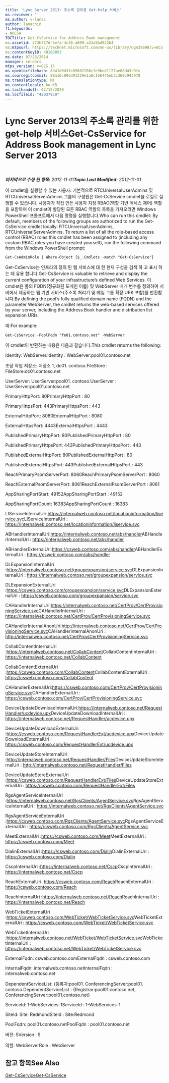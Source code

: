 ```yaml
---
title: 'Lync Server 2013: 주소록 관리용 Get-help 서비스'
ms.reviewer: ''
ms.author: v-lanac
author: lanachin
f1.keywords:
- NOCSH
TOCTitle: Get-CsService for Address Book management
ms:assetid: 373b717d-5efa-4c36-a899-a23a5bd922b4
ms:mtpsurl: https://technet.microsoft.com/en-us/library/Gg429698(v=OCS.15)
ms:contentKeyID: 48183853
ms.date: 07/23/2014
manager: serdars
mtps_version: v=OCS.15
ms.openlocfilehash: 8d41d0d3fe8960f286cfe9bed1f27ae08d43c9fe
ms.sourcegitcommit: 88a16c09dd91229e1a8c156445eb3c360c942978
ms.translationtype: MT
ms.contentlocale: ko-KR
ms.lasthandoff: 02/15/2020
ms.locfileid: "42037950"
---
```

<div data-xmlns="http://www.w3.org/1999/xhtml">

<div class="topic" data-xmlns="http://www.w3.org/1999/xhtml" data-msxsl="urn:schemas-microsoft-com:xslt" data-cs="http://msdn.microsoft.com/">

<div data-asp="http://msdn2.microsoft.com/asp">

# <a name="get-csservice-for-address-book-management-in-lync-server-2013"></a><span data-ttu-id="e9267-102">Lync Server 2013의 주소록 관리를 위한 get-help 서비스</span><span class="sxs-lookup"><span data-stu-id="e9267-102">Get-CsService for Address Book management in Lync Server 2013</span></span>

</div>

<div id="mainSection">

<div id="mainBody">

<span> </span>

<span data-ttu-id="e9267-103">_**마지막으로 수정 된 항목:** 2012-11-01_</span><span class="sxs-lookup"><span data-stu-id="e9267-103">_**Topic Last Modified:** 2012-11-01_</span></span>

<span data-ttu-id="e9267-p101">이 cmdlet을 실행할 수 있는 사용자: 기본적으로 RTCUniversalUserAdmins 및 RTCUniversalServerAdmins 그룹의 구성원은 Get-CsService cmdlet을 로컬로 실행할 수 있습니다. 사용자가 직접 만든 사용자 지정 RBAC(역할 기반 액세스 제어) 역할을 포함하여 이 cmdlet이 할당된 모든 RBAC 역할의 목록을 가져오려면 Windows PowerShell 프롬프트에서 다음 명령을 실행합니다.</span><span class="sxs-lookup"><span data-stu-id="e9267-p101">Who can run this cmdlet: By default, members of the following groups are authorized to run the Get-CsService cmdlet locally: RTCUniversalUserAdmins, RTCUniversalServerAdmins. To return a list of all the role-based access control (RBAC) roles this cmdlet has been assigned to (including any custom RBAC roles you have created yourself), run the following command from the Windows PowerShell prompt:</span></span>

    Get-CsAdminRole | Where-Object {$_.Cmdlets -match "Get-CsService"}

<span data-ttu-id="e9267-106">Get-CsService는 인프라의 정의 된 웹 서비스에 대 한 현재 구성을 검색 하 고 표시 하는 데 유용 합니다.</span><span class="sxs-lookup"><span data-stu-id="e9267-106">Get-CsService is valuable to retrieve and display the current configuration of your infrastructure’s defined Web Services.</span></span> <span data-ttu-id="e9267-107">이 cmdlet은 풀의 FQDN(정규화된 도메인 이름) 및 WebServer 매개 변수를 정의하여 서버에서 제공하는 웹 기반 서비스(주소록 처리기 및 메일 그룹 확장 URK 포함)를 반환합니다.</span><span class="sxs-lookup"><span data-stu-id="e9267-107">By defining the pool’s fully qualified domain name (FQDN) and the parameter WebServer, the cmdlet returns the web-based services offered by your server, including the Address Book handler and distribution list expansion URIs.</span></span>

<span data-ttu-id="e9267-108">예:</span><span class="sxs-lookup"><span data-stu-id="e9267-108">For example:</span></span>

    Get-CsService -PoolFqdn "fe01.contoso.net" -WebServer

<span data-ttu-id="e9267-109">이 cmdlet이 반환하는 내용은 다음과 같습니다.</span><span class="sxs-lookup"><span data-stu-id="e9267-109">This cmdlet returns the following:</span></span>

<span data-ttu-id="e9267-110">Identity: WebServer.</span><span class="sxs-lookup"><span data-stu-id="e9267-110">Identity : WebServer:pool01.contoso.net</span></span>

<span data-ttu-id="e9267-111">초당 작업 저장소: 저장소 1, dc01. contoso.</span><span class="sxs-lookup"><span data-stu-id="e9267-111">FileStore : FileStore:dc01.contoso.net</span></span>

<span data-ttu-id="e9267-112">UserServer: UserServer:pool01. contoso.</span><span class="sxs-lookup"><span data-stu-id="e9267-112">UserServer : UserServer:pool01.contoso.net</span></span>

<span data-ttu-id="e9267-113">PrimaryHttpPort: 80</span><span class="sxs-lookup"><span data-stu-id="e9267-113">PrimaryHttpPort : 80</span></span>

<span data-ttu-id="e9267-114">PrimaryHttpsPort: 443</span><span class="sxs-lookup"><span data-stu-id="e9267-114">PrimaryHttpsPort : 443</span></span>

<span data-ttu-id="e9267-115">ExternalHttpPort: 8080</span><span class="sxs-lookup"><span data-stu-id="e9267-115">ExternalHttpPort : 8080</span></span>

<span data-ttu-id="e9267-116">ExternalHttpsPort: 4443</span><span class="sxs-lookup"><span data-stu-id="e9267-116">ExternalHttpsPort : 4443</span></span>

<span data-ttu-id="e9267-117">PublishedPrimaryHttpPort: 80</span><span class="sxs-lookup"><span data-stu-id="e9267-117">PublishedPrimaryHttpPort : 80</span></span>

<span data-ttu-id="e9267-118">PublishedPrimaryHttpsPort: 443</span><span class="sxs-lookup"><span data-stu-id="e9267-118">PublishedPrimaryHttpsPort : 443</span></span>

<span data-ttu-id="e9267-119">PublishedExternalHttpPort: 80</span><span class="sxs-lookup"><span data-stu-id="e9267-119">PublishedExternalHttpPort : 80</span></span>

<span data-ttu-id="e9267-120">PublishedExternalHttpsPort: 443</span><span class="sxs-lookup"><span data-stu-id="e9267-120">PublishedExternalHttpsPort : 443</span></span>

<span data-ttu-id="e9267-121">ReachPrimaryPsomServerPort: 8060</span><span class="sxs-lookup"><span data-stu-id="e9267-121">ReachPrimaryPsomServerPort : 8060</span></span>

<span data-ttu-id="e9267-122">ReachExternalPsomServerPort: 8061</span><span class="sxs-lookup"><span data-stu-id="e9267-122">ReachExternalPsomServerPort : 8061</span></span>

<span data-ttu-id="e9267-123">AppSharingPortStart: 49152</span><span class="sxs-lookup"><span data-stu-id="e9267-123">AppSharingPortStart : 49152</span></span>

<span data-ttu-id="e9267-124">AppSharingPortCount: 16383</span><span class="sxs-lookup"><span data-stu-id="e9267-124">AppSharingPortCount : 16383</span></span>

<span data-ttu-id="e9267-125">LIServiceInternalUri:https://internalweb.contoso.net/locationinformation/liservice.svc</span><span class="sxs-lookup"><span data-stu-id="e9267-125">LIServiceInternalUri : https://internalweb.contoso.net/locationinformation/liservice.svc</span></span>

<span data-ttu-id="e9267-126">ABHandlerInternalUri:https://internalweb.contoso.net/abs/handler</span><span class="sxs-lookup"><span data-stu-id="e9267-126">ABHandlerInternalUri : https://internalweb.contoso.net/abs/handler</span></span>

<span data-ttu-id="e9267-127">ABHandlerExternalUri:https://csweb.contoso.com/abs/handler</span><span class="sxs-lookup"><span data-stu-id="e9267-127">ABHandlerExternalUri : https://csweb.contoso.com/abs/handler</span></span>

<span data-ttu-id="e9267-128">DLExpansionInternalUri :https://internalweb.contoso.net/groupexpansion/service.svc</span><span class="sxs-lookup"><span data-stu-id="e9267-128">DLExpansionInternalUri : https://internalweb.contoso.net/groupexpansion/service.svc</span></span>

<span data-ttu-id="e9267-129">DLExpansionExternalUri :https://csweb.contoso.com/groupexpansion/service.svc</span><span class="sxs-lookup"><span data-stu-id="e9267-129">DLExpansionExternalUri : https://csweb.contoso.com/groupexpansion/service.svc</span></span>

<span data-ttu-id="e9267-130">CAHandlerInternalUri:https://internalweb.contoso.net/CertProv/CertProvisioningService.svc</span><span class="sxs-lookup"><span data-stu-id="e9267-130">CAHandlerInternalUri : https://internalweb.contoso.net/CertProv/CertProvisioningService.svc</span></span>

<span data-ttu-id="e9267-131">CAHandlerInternalAnonUri:http://internalweb.contoso.net/CertProv/CertProvisioningService.svc</span><span class="sxs-lookup"><span data-stu-id="e9267-131">CAHandlerInternalAnonUri : http://internalweb.contoso.net/CertProv/CertProvisioningService.svc</span></span>

<span data-ttu-id="e9267-132">CollabContentInternalUri :https://internalweb.contoso.net/CollabContent</span><span class="sxs-lookup"><span data-stu-id="e9267-132">CollabContentInternalUri : https://internalweb.contoso.net/CollabContent</span></span>

<span data-ttu-id="e9267-133">CollabContentExternalUri :https://csweb.contoso.com/CollabContent</span><span class="sxs-lookup"><span data-stu-id="e9267-133">CollabContentExternalUri : https://csweb.contoso.com/CollabContent</span></span>

<span data-ttu-id="e9267-134">CAHandlerExternalUri:https://csweb.contoso.com/CertProv/CertProvisioningService.svc</span><span class="sxs-lookup"><span data-stu-id="e9267-134">CAHandlerExternalUri : https://csweb.contoso.com/CertProv/CertProvisioningService.svc</span></span>

<span data-ttu-id="e9267-135">DeviceUpdateDownloadInternalUri:https://internalweb.contoso.net/RequestHandler/ucdevice.upx</span><span class="sxs-lookup"><span data-stu-id="e9267-135">DeviceUpdateDownloadInternalUri : https://internalweb.contoso.net/RequestHandler/ucdevice.upx</span></span>

<span data-ttu-id="e9267-136">DeviceUpdateDownloadExternalUri :https://csweb.contoso.com/RequestHandlerExt/ucdevice.upx</span><span class="sxs-lookup"><span data-stu-id="e9267-136">DeviceUpdateDownloadExternalUri : https://csweb.contoso.com/RequestHandlerExt/ucdevice.upx</span></span>

<span data-ttu-id="e9267-137">DeviceUpdateStoreInternalUri :http://internalweb.contoso.net/RequestHandler/Files</span><span class="sxs-lookup"><span data-stu-id="e9267-137">DeviceUpdateStoreInternalUri : http://internalweb.contoso.net/RequestHandler/Files</span></span>

<span data-ttu-id="e9267-138">DeviceUpdateStoreExternalUri :https://csweb.contoso.com/RequestHandlerExt/Files</span><span class="sxs-lookup"><span data-stu-id="e9267-138">DeviceUpdateStoreExternalUri : https://csweb.contoso.com/RequestHandlerExt/Files</span></span>

<span data-ttu-id="e9267-139">RgsAgentServiceInternalUri :https://internalweb.contoso.net/RgsClients/AgentService.svc</span><span class="sxs-lookup"><span data-stu-id="e9267-139">RgsAgentServiceInternalUri : https://internalweb.contoso.net/RgsClients/AgentService.svc</span></span>

<span data-ttu-id="e9267-140">RgsAgentServiceExternalUri :https://csweb.contoso.com/RgsClients/AgentService.svc</span><span class="sxs-lookup"><span data-stu-id="e9267-140">RgsAgentServiceExternalUri : https://csweb.contoso.com/RgsClients/AgentService.svc</span></span>

<span data-ttu-id="e9267-141">MeetExternalUri :https://csweb.contoso.com/Meet</span><span class="sxs-lookup"><span data-stu-id="e9267-141">MeetExternalUri : https://csweb.contoso.com/Meet</span></span>

<span data-ttu-id="e9267-142">DialinExternalUri :https://csweb.contoso.com/Dialin</span><span class="sxs-lookup"><span data-stu-id="e9267-142">DialinExternalUri : https://csweb.contoso.com/Dialin</span></span>

<span data-ttu-id="e9267-143">CscpInternalUri :https://internalweb.contoso.net/Cscp</span><span class="sxs-lookup"><span data-stu-id="e9267-143">CscpInternalUri : https://internalweb.contoso.net/Cscp</span></span>

<span data-ttu-id="e9267-144">ReachExternalUri :https://csweb.contoso.com/Reach</span><span class="sxs-lookup"><span data-stu-id="e9267-144">ReachExternalUri : https://csweb.contoso.com/Reach</span></span>

<span data-ttu-id="e9267-145">ReachInternalUri :https://internalweb.contoso.net/Reach</span><span class="sxs-lookup"><span data-stu-id="e9267-145">ReachInternalUri : https://internalweb.contoso.net/Reach</span></span>

<span data-ttu-id="e9267-146">WebTicketExternalUri :https://csweb.contoso.com/WebTicket/WebTicketService.svc</span><span class="sxs-lookup"><span data-stu-id="e9267-146">WebTicketExternalUri : https://csweb.contoso.com/WebTicket/WebTicketService.svc</span></span>

<span data-ttu-id="e9267-147">WebTicketInternalUri :https://internalweb.contoso.net/WebTicket/WebTicketService.svc</span><span class="sxs-lookup"><span data-stu-id="e9267-147">WebTicketInternalUri : https://internalweb.contoso.net/WebTicket/WebTicketService.svc</span></span>

<span data-ttu-id="e9267-148">ExternalFqdn: csweb.contoso.com</span><span class="sxs-lookup"><span data-stu-id="e9267-148">ExternalFqdn : csweb.contoso.com</span></span>

<span data-ttu-id="e9267-149">InternalFqdn: internalweb.contoso.net</span><span class="sxs-lookup"><span data-stu-id="e9267-149">InternalFqdn : internalweb.contoso.net</span></span>

<span data-ttu-id="e9267-150">DependentServiceList: {등록자:pool01. ConferencingServer:pool01. contoso.</span><span class="sxs-lookup"><span data-stu-id="e9267-150">DependentServiceList : {Registrar:pool01.contoso.net, ConferencingServer:pool01.contoso.net}</span></span>

<span data-ttu-id="e9267-151">ServiceId: 1-WebServices-1</span><span class="sxs-lookup"><span data-stu-id="e9267-151">ServiceId : 1-WebServices-1</span></span>

<span data-ttu-id="e9267-152">SiteId: Site: Redmond</span><span class="sxs-lookup"><span data-stu-id="e9267-152">SiteId : Site:Redmond</span></span>

<span data-ttu-id="e9267-153">PoolFqdn: pool01.contoso.net</span><span class="sxs-lookup"><span data-stu-id="e9267-153">PoolFqdn : pool01.contoso.net</span></span>

<span data-ttu-id="e9267-154">버전: 5</span><span class="sxs-lookup"><span data-stu-id="e9267-154">Version : 5</span></span>

<span data-ttu-id="e9267-155">역할: WebServer</span><span class="sxs-lookup"><span data-stu-id="e9267-155">Role : WebServer</span></span>

<div>

## <a name="see-also"></a><span data-ttu-id="e9267-156">참고 항목</span><span class="sxs-lookup"><span data-stu-id="e9267-156">See Also</span></span>


[<span data-ttu-id="e9267-157">Get-CsService</span><span class="sxs-lookup"><span data-stu-id="e9267-157">Get-CsService</span></span>](https://docs.microsoft.com/powershell/module/skype/Get-CsService)  
  

</div>

</div>

<span> </span>

</div>

</div>

</div>


